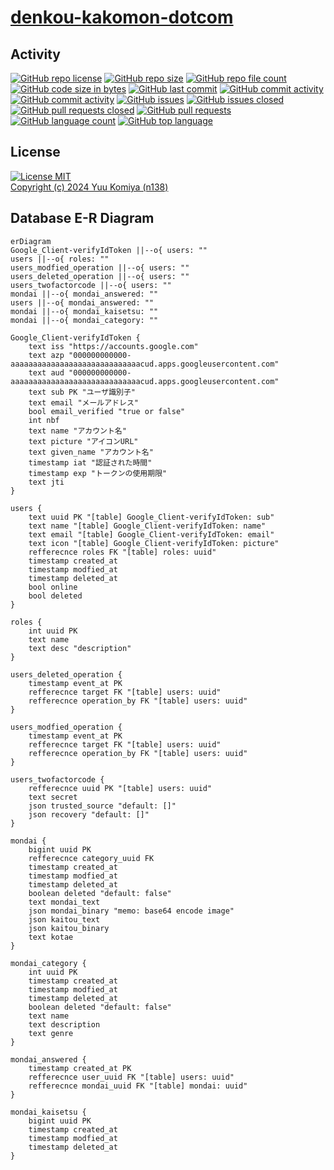 # [denkou-kakomon-dotcom](https://github.com/n138-kz/denkou-kakomon-dotcom)

## Activity

[![GitHub repo license](https://img.shields.io/github/license/n138-kz/denkou-kakomon-dotcom)](/LICENSE)
[![GitHub repo size](https://img.shields.io/github/repo-size/n138-kz/denkou-kakomon-dotcom)](/../../)
[![GitHub repo file count](https://img.shields.io/github/directory-file-count/n138-kz/denkou-kakomon-dotcom)](/../../)
[![GitHub code size in bytes](https://img.shields.io/github/languages/code-size/n138-kz/denkou-kakomon-dotcom)](/../../)
[![GitHub last commit](https://img.shields.io/github/last-commit/n138-kz/denkou-kakomon-dotcom)](/../../commits)
[![GitHub commit activity](https://img.shields.io/github/commit-activity/w/n138-kz/denkou-kakomon-dotcom)](/../../commits)
[![GitHub commit activity](https://img.shields.io/github/commit-activity/t/n138-kz/denkou-kakomon-dotcom)](/../../commits)
[![GitHub issues](https://img.shields.io/github/issues/n138-kz/denkou-kakomon-dotcom)](/../../issues)
[![GitHub issues closed](https://img.shields.io/github/issues-closed/n138-kz/denkou-kakomon-dotcom)](/../../issues)
[![GitHub pull requests closed](https://img.shields.io/github/issues-pr-closed/n138-kz/denkou-kakomon-dotcom)](/../../pulls)
[![GitHub pull requests](https://img.shields.io/github/issues-pr/n138-kz/denkou-kakomon-dotcom)](/../../pulls)
[![GitHub language count](https://img.shields.io/github/languages/count/n138-kz/denkou-kakomon-dotcom)](/../../)
[![GitHub top language](https://img.shields.io/github/languages/top/n138-kz/denkou-kakomon-dotcom)](/../../)

## License

[![License MIT](https://upload.wikimedia.org/wikipedia/commons/0/0c/MIT_logo.svg)](LICENSE)  
[Copyright (c) 2024 Yuu Komiya (n138)](LICENSE)  

## Database E-R Diagram

```mermaid
erDiagram
Google_Client-verifyIdToken ||--o{ users: ""
users ||--o{ roles: "" 
users_modfied_operation ||--o{ users: "" 
users_deleted_operation ||--o{ users: "" 
users_twofactorcode ||--o{ users: "" 
mondai ||--o{ mondai_answered: "" 
users ||--o{ mondai_answered: "" 
mondai ||--o{ mondai_kaisetsu: ""
mondai ||--o{ mondai_category: ""

Google_Client-verifyIdToken {
    text iss "https://accounts.google.com"
    text azp "000000000000-aaaaaaaaaaaaaaaaaaaaaaaaaaaaacud.apps.googleusercontent.com"
    text aud "000000000000-aaaaaaaaaaaaaaaaaaaaaaaaaaaaacud.apps.googleusercontent.com"
    text sub PK "ユーザ識別子"
    text email "メールアドレス"
    bool email_verified "true or false"
    int nbf
    text name "アカウント名"
    text picture "アイコンURL"
    text given_name "アカウント名"
    timestamp iat "認証された時間"
    timestamp exp "トークンの使用期限"
    text jti
}

users {
    text uuid PK "[table] Google_Client-verifyIdToken: sub"
    text name "[table] Google_Client-verifyIdToken: name"
    text email "[table] Google_Client-verifyIdToken: email"
    text icon "[table] Google_Client-verifyIdToken: picture"
    refferecnce roles FK "[table] roles: uuid"
    timestamp created_at
    timestamp modfied_at
    timestamp deleted_at
    bool online
    bool deleted 
}

roles {
    int uuid PK
    text name
    text desc "description"
}

users_deleted_operation {
    timestamp event_at PK
    refferecnce target FK "[table] users: uuid"
    refferecnce operation_by FK "[table] users: uuid"
}

users_modfied_operation {
    timestamp event_at PK
    refferecnce target FK "[table] users: uuid"
    refferecnce operation_by FK "[table] users: uuid"
}

users_twofactorcode {
    refferecnce uuid PK "[table] users: uuid"
    text secret
    json trusted_source "default: []"
    json recovery "default: []"
}

mondai {
    bigint uuid PK
    refferecnce category_uuid FK 
    timestamp created_at
    timestamp modfied_at
    timestamp deleted_at
    boolean deleted "default: false"
    text mondai_text
    json mondai_binary "memo: base64 encode image"
    json kaitou_text
    json kaitou_binary
    text kotae
}

mondai_category {
    int uuid PK
    timestamp created_at
    timestamp modfied_at
    timestamp deleted_at
    boolean deleted "default: false"
    text name
    text description
    text genre
}

mondai_answered {
    timestamp created_at PK
    refferecnce user_uuid FK "[table] users: uuid"
    refferecnce mondai_uuid FK "[table] mondai: uuid"
}

mondai_kaisetsu {
    bigint uuid PK
    timestamp created_at
    timestamp modfied_at
    timestamp deleted_at
}
```

